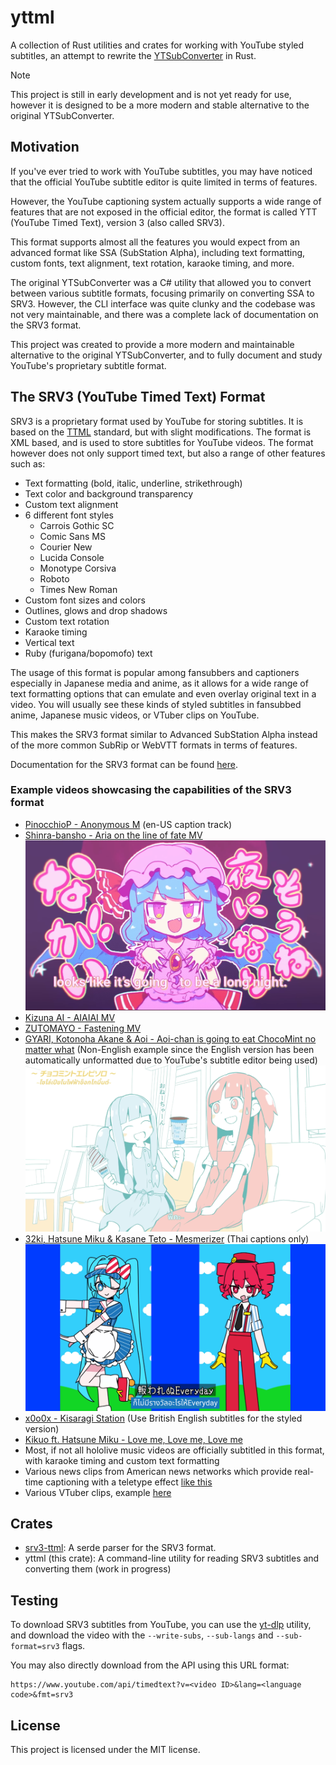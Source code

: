 # yttml

A collection of Rust utilities and crates for working with YouTube styled subtitles, an attempt to rewrite the
[YTSubConverter](https://github.com/arcusmaximus/YTSubConverter) in Rust.

> [!NOTE]
> This project is still in early development and is not yet ready for use, however it is designed
> to be a more modern and stable alternative to the original YTSubConverter.

## Motivation

If you've ever tried to work with YouTube subtitles, you may have noticed that the official YouTube subtitle editor
is quite limited in terms of features.

However, the YouTube captioning system actually supports a wide range of features that are not exposed in the official
editor, the format is called YTT (YouTube Timed Text), version 3 (also called SRV3).

This format supports almost all the features you would expect from an advanced format like SSA (SubStation Alpha),
including text formatting, custom fonts, text alignment, text rotation, karaoke timing, and more.

The original YTSubConverter was a C# utility that allowed you to convert between various subtitle formats, focusing primarily
on converting SSA to SRV3. However, the CLI interface was quite clunky and the codebase was not very maintainable, and there was
a complete lack of documentation on the SRV3 format.

This project was created to provide a more modern and maintainable alternative to the original YTSubConverter,
and to fully document and study YouTube's proprietary subtitle format.

## The SRV3 (YouTube Timed Text) Format

SRV3 is a proprietary format used by YouTube for storing subtitles. It is based on the [TTML](https://www.w3.org/TR/ttml1/) standard, but with slight
modifications. The format is XML based, and is used to store subtitles for YouTube videos. The format however does not only support timed text, but also
a range of other features such as:

- Text formatting (bold, italic, underline, strikethrough)
- Text color and background transparency
- Custom text alignment
- 6 different font styles
    - Carrois Gothic SC
    - Comic Sans MS
    - Courier New
    - Lucida Console
    - Monotype Corsiva
    - Roboto
    - Times New Roman
- Custom font sizes and colors
- Outlines, glows and drop shadows
- Custom text rotation
- Karaoke timing
- Vertical text
- Ruby (furigana/bopomofo) text

The usage of this format is popular among fansubbers and captioners especially in Japanese media and anime, as it allows for a wide range of text formatting options
that can emulate and even overlay original text in a video. You will usually see these kinds of styled subtitles in
fansubbed anime, Japanese music videos, or VTuber clips on YouTube.

This makes the SRV3 format similar to Advanced SubStation Alpha instead of the more common SubRip or WebVTT formats in terms of features.

Documentation for the SRV3 format can be found [here](crates/srv3-ttml/internals/srv3-format.md).

### Example videos showcasing the capabilities of the SRV3 format

- [PinocchioP - Anonymous M](https://youtu.be/yiqEEL7ac6M) (en-US caption track)
- [Shinra-bansho - Aria on the line of fate MV](https://youtu.be/AYpVrYFg5uo)
  [![Example image](docs/assets/aria.png)](https://youtu.be/AYpVrYFg5uo)
- [Kizuna AI - AIAIAI MV](https://youtu.be/S8dmq5YIUoc)
- [ZUTOMAYO - Fastening MV](https://youtu.be/COll6PdtI5w)
- [GYARI, Kotonoha Akane & Aoi - Aoi-chan is going to eat ChocoMint no matter what](https://youtu.be/pfkBYHFZAt8) (Non-English example since the English version has been automatically unformatted due to YouTube's subtitle editor being used)
  [![Example image](docs/assets/chocomint.png)](https://youtu.be/pfkBYHFZAt8)
- [32ki, Hatsune Miku & Kasane Teto - Mesmerizer](https://youtu.be/19y8YTbvri8) (Thai captions only)
  [![Example image](docs/assets/mesmerizer.png)](https://youtu.be/19y8YTbvri8)
- [x0o0x - Kisaragi Station](https://youtu.be/UxM5UgpXYM4) (Use British English subtitles for the styled version)
- [Kikuo ft. Hatsune Miku - Love me, Love me, Love me](https://youtu.be/NTrm_idbhUk)
- Most, if not all hololive music videos are officially subtitled in this format, with karaoke timing and custom text formatting
- Various news clips from American news networks which provide real-time captioning with a teletype effect [like this](https://youtu.be/FVeoC9pm5rI)
- Various VTuber clips, example [here](https://youtu.be/u_lcDl6qnh4)

## Crates

- [srv3-ttml](crates/srv3-ttml): A serde parser for the SRV3 format.
- yttml (this crate): A command-line utility for reading SRV3 subtitles and converting them (work in progress)


## Testing

To download SRV3 subtitles from YouTube, you can use the [yt-dlp]() utility, and download the video with the `--write-subs`, `--sub-langs` and `--sub-format=srv3` flags.

You may also directly download from the API using this URL format:
```
https://www.youtube.com/api/timedtext?v=<video ID>&lang=<language code>&fmt=srv3
```

## License

This project is licensed under the MIT license.
